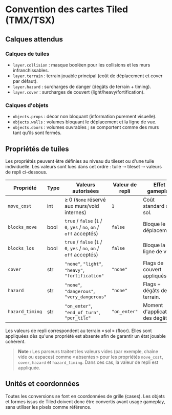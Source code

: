 # Convention des cartes Tiled (TMX/TSX)

## Calques attendus

### Calques de tuiles
- `layer.collision` : masque booléen pour les collisions et les murs infranchissables.
- `layer.terrain` : terrain jouable principal (coût de déplacement et cover par défaut).
- `layer.hazard` : surcharges de danger (dégâts de terrain + timing).
- `layer.cover` : surcharges de couvert (light/heavy/fortification).

### Calques d'objets
- `objects.props` : décor non bloquant (information purement visuelle).
- `objects.walls` : volumes bloquant le déplacement et la ligne de vue.
- `objects.doors` : volumes ouvrables ; se comportent comme des murs tant qu'ils sont fermés.

## Propriétés de tuiles
Les propriétés peuvent être définies au niveau du tileset ou d'une tuile individuelle. Les valeurs sont lues dans cet ordre : tuile ➝ tileset ➝ valeurs de repli ci-dessous.

Propriété       | Type | Valeurs autorisées                                | Valeur de repli | Effet gameplay
----------------|------|----------------------------------------------------|-----------------|----------------
`move_cost`     | int  | ≥ 0 (`None` réservé aux murs/void internes)        | `1`             | Coût standard du sol.
`blocks_move`   | bool | `true` / `false` (`1` / `0`, `yes` / `no`, `on` / `off` acceptés) | `false`         | Bloque le déplacement.
`blocks_los`    | bool | `true` / `false` (`1` / `0`, `yes` / `no`, `on` / `off` acceptés) | `false`         | Bloque la ligne de vue.
`cover`         | str  | `"none"`, `"light"`, `"heavy"`, `"fortification"` | `"none"`       | Flags de couvert appliqués.
`hazard`        | str  | `"none"`, `"dangerous"`, `"very_dangerous"`      | `"none"`       | Flags + dégâts de terrain.
`hazard_timing` | str  | `"on_enter"`, `"end_of_turn"`, `"per_tile"`      | `"on_enter"`   | Moment d'application des dégâts.

Les valeurs de repli correspondent au terrain « sol » (floor). Elles sont appliquées dès qu'une propriété est absente afin de garantir un état jouable cohérent.

> **Note :** Les parseurs traitent les valeurs vides (par exemple, chaîne vide ou espaces) comme « absentes » pour les propriétés `move_cost`, `cover`, `hazard` et `hazard_timing`. Dans ces cas, la valeur de repli est appliquée.
## Unités et coordonnées
Toutes les conversions se font en coordonnées de grille (cases). Les objets et formes issus de Tiled doivent donc être convertis avant usage gameplay, sans utiliser les pixels comme référence.
